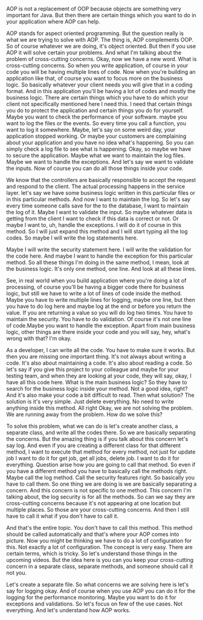 AOP is not a replacement of OOP because objects are something very important for Java. But then there are certain things which you want to do in your application where AOP can help.

AOP stands for aspect oriented programming. But the question really is what we are trying to solve with AOP. The thing is, AOP complements OOP. So of course whatever we are doing, it's object oriented. But then if you use AOP it will solve certain your problems. And what I'm talking about the problem of cross-cutting concerns. Okay, now we have a new word. What is cross-cutting concerns. So when you write application, of course in your code you will be having multiple lines of code. Now when you're building an application like that, of course you want to focus more on the business logic. So basically whatever your client needs you will give that in a coding format. And in this application you'll be having a lot of codes and mostly the business logic. There are certain things which you have to do which your client not specifically mentioned here I need this. I need that certain things you do to protect the application and certain things you do for yourself. Maybe you want to check the performance of your software. maybe you want to log the files or the events. So every time you call a function, you want to log it somewhere. Maybe, let's say on some weird day, your application stopped working. Or maybe your customers are complaining about your application and you have no idea what's happening. So you can simply check a log file to see what is happening. Okay, so maybe we have to secure the application. Maybe what we want to maintain the log files. Maybe we want to handle the exceptions. And let's say we want to validate the inputs. Now of course you can do all those things inside your code.

We know that the controllers are basically responsible to accept the request and respond to the client. The actual processing happens in the service layer. let's say we have some business logic written in this particular files or in this particular methods. And now I want to maintain the log. So let's say every time someone calls save for the to the database, I want to maintain the log of it. Maybe I want to validate the input. So maybe whatever data is getting from the client I want to check if this data is correct or not. Or maybe I want to, uh, handle the exceptions. I will do it of course in this method. So I will just expand this method and I will start typing all the log codes. So maybe I will write the log statements here.

Maybe I will write the security statement here. I will write the validation for the code here. And maybe I want to handle the exception for this particular method. So all these things I'm doing in the same method, I mean, look at the business logic. It's only one method, one line. And look at all these lines.

See, in real world when you build application where you're doing a lot of processing, of course you'll be having a bigger code there for business logic, but still we have to write a lot of lines of code inside the method. Maybe you have to write multiple lines for logging, maybe one line, but then you have to do log here and maybe log at the end or before you return the value. If you are returning a value so you will do log two times. You have to maintain the security. You have to do validation. Of course it's not one line of code.Maybe you want to handle the exception. Apart from main business logic, other things are there inside your code and you will say, hey, what's wrong with that? I'm okay.

As a developer, I can write all the code. You have to make sure it works. But then you are missing one important thing. It's not always about writing a code. It's also about maintaining a code. It's also about reading a code. So let's say if you give this project to your colleague and maybe for your testing team, and when they are looking at your code, they will say, okay, I have all this code here. What is the main business logic? So they have to search for the business logic inside your method. Not a good idea, right? And it's also make your code a bit difficult to read. Then what solution? The solution is it's very simple. Just delete everything. No need to write anything inside this method. All right Okay, we are not solving the problem. We are running away from the problem. How do we solve this?

To solve this problem, what we can do is let's create another class, a separate class, and write all the codes there. So we are basically separating the concerns. But the amazing thing is if you talk about this concern let's say log. And even if you are creating a different class for that different method, I want to execute that method for every method, not just for update job I want to do it for get job, get all jobs, delete job. I want to do it for everything. Question arise how you are going to call that method. So even if you have a different method you have to basically call the methods right. Maybe call the log method. Call the security features right. So basically you have to call them. So one thing we are doing is we are basically separating a concern. And this concern is not specific to one method. This concern I'm talking about, the log security is for all the methods. So can we say they are cross-cutting concerns because it's not appearing at one location but multiple places. So those are your cross-cutting concerns. And then I still have to call it what if you don't have to call it.

And that's the entire topic. You don't have to call this method. This method should be called automatically and that's where your AOP comes into picture. Now you might be thinking we have to do a lot of configuration for this. Not exactly a lot of configuration. The concept is very easy. There are certain terms, which is tricky. So let's understand those things in the upcoming videos. But the idea here is you can you keep your cross-cutting concern in a separate class, separate methods, and someone should call it not you.

Let's create a separate file. So what concerns we are solving here is let's say for logging okay. And of course when you use AOP you can do it for the logging for the performance monitoring. Maybe you want to do it for exceptions and validations. So let's focus on few of the use cases. Not everything. And let's understand how AOP works.